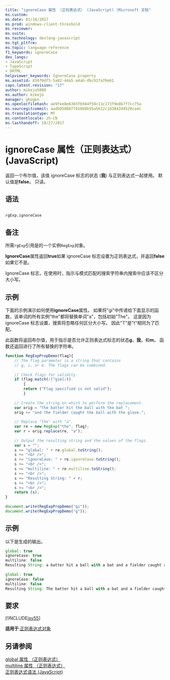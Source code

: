 ```yaml
---
title: "ignoreCase 属性 （正则表达式） (JavaScript) |Microsoft 文档"
ms.custom: 
ms.date: 01/18/2017
ms.prod: windows-client-threshold
ms.reviewer: 
ms.suite: 
ms.technology: devlang-javascript
ms.tgt_pltfrm: 
ms.topic: language-reference
f1_keywords: ignoreCase
dev_langs:
- JavaScript
- TypeScript
- DHTML
helpviewer_keywords: IgnoreCase property
ms.assetid: 816f0df5-5a82-44a5-a4ab-dbc91fa76e61
caps.latest.revision: "17"
author: mikejo5000
ms.author: mikejo
manager: ghogen
ms.openlocfilehash: ae9fee8e6303fb944f59c11c173f9e8b7f7cc75a
ms.sourcegitcommit: aadb9588877418b8b55a5612c1d3842d4520ca4c
ms.translationtype: MT
ms.contentlocale: zh-CN
ms.lasthandoff: 10/27/2017
---
```

# <a name="ignorecase-property-regular-expression-javascript"></a>ignoreCase 属性（正则表达式）(JavaScript)
返回一个布尔值，该值 ignoreCase 标志的状态 (**我**) 与正则表达式一起使用。 默认值是**false**。 只读。  
  
## <a name="syntax"></a>语法  
  
```  
  
rgExp.ignoreCase  
```  
  
## <a name="remarks"></a>备注  
 所需`rgExp`引用是的一个实例`RegExp`对象。  
  
 **IgnoreCase**属性返回**true**如果 ignoreCase 标志设置为正则表达式，并返回**false**如果它不是。  
  
 IgnoreCase 标志，在使用时，指示与模式匹配的搜索字符串内搜索中应该不区分大小写。  
  
## <a name="example"></a>示例  
 下面的示例演示如何使用**ignoreCase**属性。 如果将"gi"中传递给下面显示的函数，该单词的所有实例"the"都将替换单词"a"，包括初始"The"。 这是因为 ignoreCase 标志设置，搜索将忽略任何区分大小写。 因此"T"是"t"相同为了匹配。  
  
 此函数将返回布尔值，用于指示是否允许正则表达式标志的状态**g**，**我**，和**m**。 函数还返回进行了所有替换的字符串。  
  
```JavaScript  
function RegExpPropDemo(flag){  
    // The flag parameter is a string that contains  
    // g, i, or m. The flags can be combined.  
  
    // Check flags for validity.  
    if (flag.match(/[^gim]/))  
        {  
        return ("Flag specified is not valid");  
        }  
  
    // Create the string on which to perform the replacement.  
    var orig = "The batter hit the ball with the bat ";  
    orig += "and the fielder caught the ball with the glove.";  
  
    // Replace "the" with "a".  
    var re = new RegExp("the", flag);  
    var r = orig.replace(re, "a");          
  
    // Output the resulting string and the values of the flags.  
    var s = "";  
    s += "global: " + re.global.toString();  
    s += "<br />";  
    s += "ignoreCase: " + re.ignoreCase.toString();  
    s += "<br />";  
    s += "multiline: " + re.multiline.toString();  
    s += "<br />";  
    s += "Resulting String: " + r;  
    s += "<br />";  
    s += "<br />";  
    return (s);  
}  
  
document.write(RegExpPropDemo("gi"));  
document.write(RegExpPropDemo("g"));  
```  
  
## <a name="example"></a>示例  
 以下是生成的输出。  
  
```JavaScript  
global: true  
ignoreCase: true  
multiline: false  
Resulting String: a batter hit a ball with a bat and a fielder caught a ball with a glove.  
  
global: true  
ignoreCase: false  
multiline: false  
Resulting String: The batter hit a ball with a bat and a fielder caught a ball with a glove.  
```  
  
## <a name="requirements"></a>要求  
 [!INCLUDE[jsv55](../../javascript/reference/includes/jsv55-md.md)]  
  
 **适用于**:[正则表达式对象](../../javascript/reference/regular-expression-object-javascript.md)  
  
## <a name="see-also"></a>另请参阅  
 [global 属性 （正则表达式）](../../javascript/reference/global-property-regular-expression-javascript.md)   
 [multiline 属性 （正则表达式）](../../javascript/reference/multiline-property-regular-expression-javascript.md)   
 [正则表达式语法 (JavaScript)](http://msdn.microsoft.com/en-us/ab0766e1-7037-45ed-aa23-706f58358c0e)